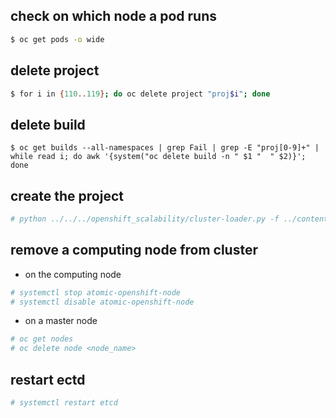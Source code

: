 

## check on which node a pod runs

```sh
$ oc get pods -o wide
```

## delete project

```sh
$ for i in {110..119}; do oc delete project "proj$i"; done
```

## delete build

```
$ oc get builds --all-namespaces | grep Fail | grep -E "proj[0-9]+" | while read i; do awk '{system("oc delete build -n " $1 "  " $2)}'; done
```

## create the project

```sh
# python ../../../openshift_scalability/cluster-loader.py -f ../content/conc_builds_nodejs.yaml
```

## remove a computing node from cluster

  - on the computing node

  ```sh
  # systemctl stop atomic-openshift-node
  # systemctl disable atomic-openshift-node
  ```

  - on a master node

  ```sh
  # oc get nodes
  # oc delete node <node_name>
  ```
## restart ectd

```sh
# systemctl restart etcd
```
